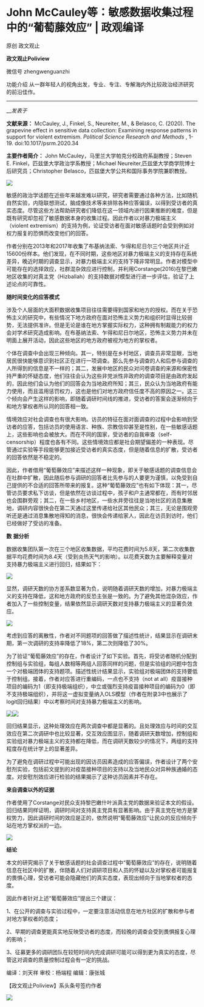 

#  John McCauley等：敏感数据收集过程中的“葡萄藤效应” | 政观编译

原创 政文观止 

**政文观止Poliview** 

微信号 zhengwenguanzhi

功能介绍 从一群年轻人的视角出发，专业、专注、专解海内外比较政治经济研究的前沿佳作。

____

___发表于_


**文献来源：** McCauley, J., Finkel, S., Neureiter, M., & Belasco, C. (2020). The
grapevine effect in sensitive data collection: Examining response patterns in
support for violent extremism. _Political Science Research and Methods_ ,
1-19. doi:10.1017/psrm.2020.34

  

 **主要作者简介：** John McCauley，马里兰大学帕克分校政府系副教授；Steven E.
Finkel，匹兹堡大学政治学系教授；Michael Neureiter,匹兹堡大学商学院博士后研究员；Christopher
Belasco，匹兹堡大学公共和国际事务学院兼职教授。

![](/images/237/2.png)

  

敏感的政治学话题在近些年来越发难以研究，研究者需要通过各种方法，比如随机自然实验，内隐联想测试，脑成像技术等来排除各种应答偏误，以得到受访者的真实态度。尽管这些方法帮助研究者们降低在这一领域内进行因果推断的难度，但是既有研究却忽视了敏感数据本身的收集过程。因此作者以对暴力极端主义（violent
extremism）的支持为例，论证受访者在面对敏感话题时会受到例如对权力报复的恐惧而改变他们的回答。

  

作者分别在2013年和2017年收集了布基纳法索、乍得和尼日尔三个地区共计近15600份样本。他们发现，在不同时期，这些地区对暴力极端主义的支持存在系统差异，晚近时期的调查显示，对暴力极端主义的支持下降非常明显。作者对模型中可能存在的选择效应，社群混杂效应进行控制，并利用Corstange(2016)在黎巴嫩地区收集的对真主党（Hizballah）的支持数据对模型进行进一步评估，验证了上述论点的可靠性。

  

 **随时间变化的应答模式**

涉及个人层面的大面积数据收集项目往往需要得到国家和地方的授权。而在关于恐怖主义的研究中，有些情况下地方政府在面对恐怖主义势力和组织时显得比较弱势，无法提供准许。但是无论是谁在地方掌握实际权力，这种拥有制裁能力的权力会对学术研究造成影响。在布基纳法索、乍得和尼日尔地区，恐怖主义势力并未在明面上展开活动，因此这些地区的地方政府被视为地方的掌权者。

  

个体在调查中会出现三种倾向。其一，特别是在乡村地区，调查员非常显眼，当地居民很快能够意识到社区正在进行一项调查。那么先参与调查的人和后参与调查的人所得到的信息是不一样的；其二，发展中地区的民众对问卷调查的来源和保密性持严重的怀疑态度，他们往往会认为这些非党派性非政府的调查项目是由政府发起的，因此他们会认为他们的回答会为当地政府所知；其三，民众认为当地政府有能力使用，而且滥用惩罚权力，这也是他们对地方政府信任度不高的原因之一。这三个倾向会产生这样的影响，即随着调研时间线的推进，受访者的答案会逐渐倾向于和地方掌权者所认同的回答相一致。

  

情境效应对社会调查也有很大影响。访员的特征在面对面调查的过程中会影响到受访者的应答，包括访员的使用语言、种族、宗教信仰甚至是性别，在一些敏感话题上，这些影响也会被放大。而在不同的国家，受访者的自我审查（self-
censorship）程度也各有不同。这些情境效应都是社会期望偏差的一种表现。尽管通过实验等手段能够更加接近受访者的真实态度，但是随着信息的扩散，受访者的回答依然是不稳定的。

  

因此，作者借用“葡萄藤效应”来描述这样一种现象，即关于敏感话题的调查信息会在社群中扩散，因此随后参与调研的回答者比先参与的人要更为谨慎，以免受到自己提供的不合适的回答所带来的报复。这种“葡萄藤效应”也有如下体现：其一，尽管访员要求私下访谈，但是依然在访谈过程中，孩子和户主通常都在，而有时邻居也会围群旁观；其二，在一些乡村地区，一些水井旁往往是当地社区的消息集散地，调研内容很快会在第二天通过这里传递给社区其他民众；其三，无论是围观旁听还是通过消息集散地得知的消息，很快会传递给家人，因此在访员到访时，他们已经做好了受访的准备。

  

 **数** **据分析**

数据收集团队第一次在三个地区收集数据，平均花费时间为5.8天，第二次收集数据平均花费时间为8.4天（受到炎热天气的影响）。以花费天数为主要解释变量对支持暴力极端主义进行回归，结果如下：

![](/images/237/3.png)

显然，调研天数的协方差系数显著为负，说明随着调研天数的增加，对暴力极端主义的支持在降低，这和地方政府的反恐主张是一致的。为了避免其他混杂效应，作者加入了一些控制变量，结果依然显示调研天数对支持暴力极端主义的显著负效应。

![](/images/237/4.png)

考虑到应答的离散性，作者对不同题项的回答做了描述性统计，结果显示在调研末期，第一次调研的支持率降低了18%，第二次则降低了30%。

  

为了验证“葡萄藤效应”的存在，作者设计了如下实验。首先，将受访者随机分配到控制组与实验组，每组人数相等两组人回答同样的问题，但是实验组的问题中包含一个对极端团体的支持题项。描述性统计结果显示，实验组对极端团体的支持要低于控制组。接着，作者对应答进行重编码，一点也不支持（not
at
all）疫苗接种项目的编码为1（即支持极端组织），中立或强烈支持疫苗接种项目的编码为0（即不支持极端组织），并将这一虚拟变量纳入OLS模型（作者在附录3中也展示了logit回归结果）中以考察时间对支持暴力极端主义的影响。

![](/images/237/5.png)![](/images/237/6.png)

回归结果显示，这种处理效应在两次调查中都是显著的。且处理效应与时间的交互效应在第二次调研中也比较显著，交互效应图显示，随着调研天数增加，控制组和实验组对暴力极端主义的支持都在降低，而在调研天数较少的情况下，两组的支持程度存在统计学上的显著差异。

  

为了避免在调研过程中可能出现的因访员因素造成的应答偏误，作者设计了两个安慰剂实验，包括前文提到的对疫苗接种项目的支持以及当地民众对异种族通婚的态度。对安慰剂效应进行检验的结果揭示了这种访员因素并不存在。

  

 **来自调查以外的证据**

作者使用了Corstange对民众支持黎巴嫩什叶派真主党的数据来验证本文的假设。回归结果同样证明，调研时间对支持真主党具有显著影响。由于真主党在地方是掌权势力，因此调研时间的效应是正的，依然说明“葡萄藤效应”让民众的反应倾向于站在地方掌权派的一边。

![](/images/237/7.png)

  

 **结论**

本文的研究揭示了关于敏感话题的社会调查过程中“葡萄藤效应”的存在，说明随着信息在社区中的扩散，伴随着人们对调研项目和人员的怀疑以及对掌权者可能报复的畏惧心理，受访者可能会隐藏他们的真实态度，表现出倾向于当地掌权者的态度。  

  

因此作者针对上述“葡萄藤效应”提出三个建议：

  

1、在公开的调查与实验过程中，一定要注意活动信息在地方社区的扩散和参与者对地方掌权者的态度；

  

2、早期的调查更能真实地反映受访者的态度，而较晚的调查会受到畏惧报复心理的影响；

  

3、征募更多的调研团队在较短时间内完成调研可能可以得到更为真实的态度，尽管这对调查的质量控制过程会有一定的挑战。

  

编译：刘天祥 审校：杨端程 编辑：康张城

【政文观止Poliview】系头条号签约作者

  

![](/images/237/8.jpeg)

  

